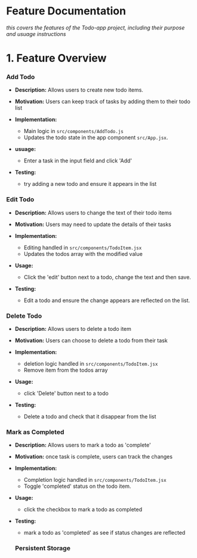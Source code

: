 <!-- since the fetch callbacks in the <App/> returns a promise, refactor the `try` block with a promise to handle response object  -->

# Feature Documentation
  _this covers the features of the Todo-app project, including their purpose and usuage instructions_


# 1. Feature Overview

### Add Todo

- **Description:** Allows users to create new todo items.

- **Motivation:** Users can keep track of tasks by adding them to their todo list

- **Implementation:**
  - Main logic in `src/components/AddTodo.js`
  - Updates the todo state in the app component `src/App.jsx`.


- **usuage:** 
  - Enter a task in the input field and click 'Add'

- **Testing:** 
  - try adding a new todo and ensure it appears in the list
  <!-- create a user story for this unit testing -->


### Edit Todo

- **Description:** Allows users to change the text of their todo items

- **Motivation:** Users may need to update the details of their tasks

- **Implementation:**
  - Editing handled in `src/components/TodoItem.jsx`
  - Updates the todos array with the modified value

- **Usage:**
  - Click the 'edit' button next to a todo, change the text and then save.

- **Testing:**
  - Edit a todo and ensure the change appears are reflected on the list.
  <!-- create user stories for this unit testing-->


### Delete Todo 

- **Description:** Allows users to delete a todo item

- **Motivation:** Users can choose to delete a todo from their task

- **Implementation:**
  - deletion logic handled in `src/components/TodoItem.jsx`
  - Remove item from the todos array

- **Usage:** 
  - click 'Delete' button next to a todo

- **Testing:**
  - Delete a todo and check that it disappear from the list 
    <!-- create user stories for this unit testing-->


### Mark as Completed

- **Description:** Allows users to mark a todo as 'complete'

- **Motivation:** once task is complete, users can track the changes

- **Implementation:** 
  - Completion logic handled in `src/components/TodoItem.jsx`
  - Toggle 'completed' status on the todo item.

- **Usage:** 
  - click the checkbox to mark a todo as completed

- **Testing:**
  - mark a todo as 'completed' as see if status changes are reflected

  ### Persistent Storage
  